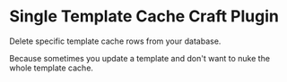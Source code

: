 # Single Template Cache Craft Plugin

Delete specific template cache rows from your database.

Because sometimes you update a template and don't want to nuke the whole template cache.